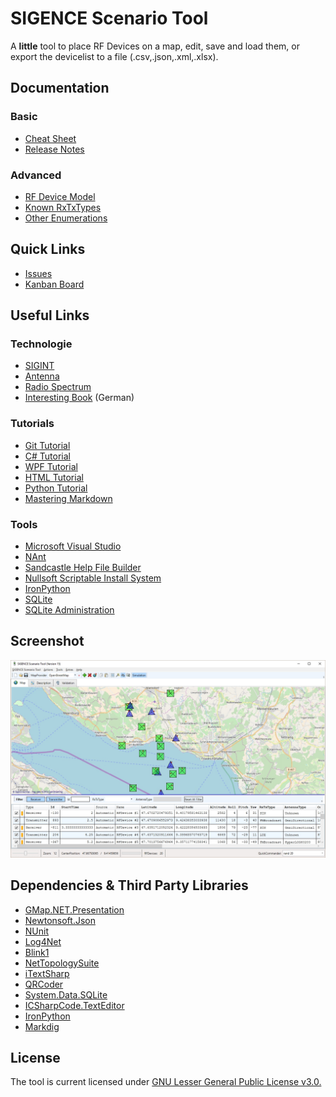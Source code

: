 # SIGENCE Scenario Tool

A **little** tool to place RF Devices on a map, edit, save and load them, or export the devicelist to a file (.csv,.json,.xml,.xlsx).

## Documentation

### Basic
- [Cheat Sheet](Documentation/Generated/CheatSheet.pdf)
- [Release Notes](Source/SIGENCEScenarioTool.MainApp/ReleaseNotes/ReleaseNotes.Markdown.md)


### Advanced
- [RF Device Model](Source/SIGENCEScenarioTool.Library/Src/Models/RFDevice/RFDevice.Properties.md)
- [Known RxTxTypes](Source/SIGENCEScenarioTool.Library/Src/Models/RxTxTypes/RxTxTypes.Known.md)
- [Other Enumerations](Source/SIGENCEScenarioTool.Library/Src/Models/EnumerationsAndConstants.md)


## Quick Links
- [Issues](https://github.com/ObiWanLansi/SIGENCE-Scenario-Tool/issues/)
- [Kanban Board](https://github.com/ObiWanLansi/SIGENCE-Scenario-Tool/projects/1?fullscreen=true)


## Useful Links

### Technologie
- [SIGINT](https://en.wikipedia.org/wiki/Signals_intelligence)
- [Antenna](https://en.wikipedia.org/wiki/Antenna_(radio))
- [Radio Spectrum](https://en.wikipedia.org/wiki/Radio_spectrum)
- [Interesting Book](https://www.amazon.de/dp/389574865X/ref=cm_sw_em_r_mt_dp_U_hT9RBb6GCRYQY) (German)

### Tutorials
- [Git Tutorial](https://www.tutorialspoint.com/git/index.htm)
- [C# Tutorial](https://www.tutorialspoint.com/csharp/index.htm)
- [WPF Tutorial](https://www.tutorialspoint.com/wpf/index.htm)
- [HTML Tutorial](https://www.w3schools.com/html/default.asp)
- [Python Tutorial](https://www.tutorialspoint.com/python/index.htm)
- [Mastering Markdown](https://guides.github.com/features/mastering-markdown/)

### Tools
- [Microsoft Visual Studio](https://visualstudio.microsoft.com/)
- [NAnt](http://nant.sourceforge.net/)
- [Sandcastle Help File Builder](https://github.com/EWSoftware/SHFB)
- [Nullsoft Scriptable Install System](https://sourceforge.net/projects/nsis/)
- [IronPython](http://ironpython.net/documentation/dotnet/)
- [SQLite](https://sqlite.org/index.html)
- [SQLite Administration](http://www.sqliteexpert.com/)


## Screenshot

![Sorry, but here should be a Screenshot :-(](Screenshots/MainApplication.jpg  "Screenshot from the MainWindow.")


## Dependencies &amp; Third Party Libraries

- [GMap.NET.Presentation](https://www.nuget.org/packages/GMap.NET.Presentation/)
- [Newtonsoft.Json](https://www.nuget.org/packages/Newtonsoft.Json/)
- [NUnit](https://www.nuget.org/packages/NUnit/)
- [Log4Net](https://www.nuget.org/packages/log4net/)
- [Blink1](https://www.nuget.org/packages/Blink1.ObiWanLansi/)
- [NetTopologySuite](https://www.nuget.org/packages/NetTopologySuite/)
- [iTextSharp](https://www.nuget.org/packages/iTextSharp/)
- [QRCoder](https://github.com/codebude/QRCoder/)
- [System.Data.SQLite](https://www.nuget.org/packages/System.Data.SQLite/)
- [ICSharpCode.TextEditor](https://www.nuget.org/packages/ICSharpCode.TextEditor/)
- [IronPython](https://www.nuget.org/packages/IronPython/)
- [Markdig](https://www.nuget.org/packages/Markdig/)


## License

The tool is current licensed under [GNU Lesser General Public License v3.0.](https://github.com/ObiWanLansi/SIGENCE-Scenario-Tool/blob/master/LICENSE)
